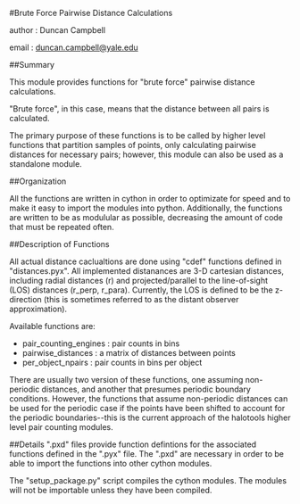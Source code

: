 #Brute Force Pairwise Distance Calculations

author : Duncan Campbell

email : duncan.campbell@yale.edu 

##Summary

This module provides functions for "brute force" pairwise distance calculations.  

"Brute force", in this case, means that the distance between all pairs is calculated.  

The primary purpose of these functions is to be called by higher level functions that partition samples of points, only calculating pairwise distances for necessary pairs; however, this module can also be used as a standalone module. 


##Organization

All the functions are written in cython in order to optimizate for speed and to make it easy to import the modules into python.  Additionally, the functions are written to be as modulular as possible, decreasing the amount of code that must be repeated often.


##Description of Functions

All actual distance caclualtions are done using "cdef" functions defined in "distances.pyx".  All implemented distanances are 3-D cartesian distances, including radial distances (r) and projected/parallel to the line-of-sight (LOS) distances (r_perp, r_para).  Currently, the LOS is defined to be the z-direction (this is sometimes referred to as the distant observer approximation).

Available functions are:

* pair_counting_engines : pair counts in bins
* pairwise_distances : a matrix of distances between points
* per_object_npairs : pair counts in bins per object

There are usually two version of these functions, one assuming non-periodic distances, and another that presumes periodic boundary conditions.  However, the functions that assume non-periodic distances can be used for the periodic case if the points have been shifted to account for the periodic boundaries--this is the current approach of the halotools higher level pair counting modules.

##Details
".pxd" files provide function defintions for the associated functions defined in the ".pyx" file.  The ".pxd" are necessary in order to be able to import the functions into other cython modules.

The "setup_package.py" script compiles the cython modules.  The modules will not be importable unless they have been compiled.





